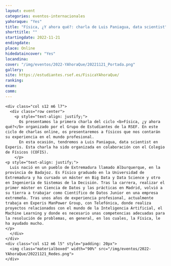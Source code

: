 ```yaml
---
layout: event
categories: eventos-internacionales
yahoraque: "Yes"
title: "Física, ¿Y ahora qué?: charla de Luis Paniagua, data scientist"
shorttitle: ""
startingdate: 2022-11-21
endingdate:
place: Online
hidedataincover: "Yes"
locandina:
cover: "/img/eventos/2022-YAhoraQue/20221121_Portada.png"
gallery:
site: https://estudiantes.rsef.es/FisicaYAhoraQue/
ranking: 
exam:
comm:
---
```


<div class="section">
  <div class="row">
	  
    <div class="col s12 m6 l7">
      <div class="row center">
        <p style="text-align: justify;">
          Os presentamos la primera charla del ciclo <b>Física, ¿y ahora qué?</b> organizado por el Grupo de Estudiantes de la RSEF. En este ciclo de charlas online, os presentaremos a físicos que nos contarán su experiencia en el mundo profesional.
          En esta ocasión, tendremos a Luis Paniagua, data scientist en Experis. Esta charla ha sido organizada en colaboración con el Colegio de Físicos (COFIS).
        </p>
	<p style="text-align: justify;">
	  Luis nació en un pueblo de Extremadura llamado Alburquerque, en la provincia de Badajoz. Es Físico graduado en la Universidad de Extremadura y ha cursado un máster en Big Data y Data Science y otro en Ingeniería de Sistemas de la Decisión. Tras la carrera, realizar el primer máster en Ciencia de Datos y las prácticas en Madrid, volvió a su tierra a trabajar como Científico de Datos Junior en una empresa extremeña. Tras unos años de experiencia profesional, actualmente trabaja en Experis ManPower Group, con Telefónica, donde realiza proyectos relacionados con el mundo de la Inteligencia Artificial, el Machine Learning y donde es necesario unas competencias adecuadas para la resolución de problemas, en general, en los cuales, la Física, le ha ayudado mucho.
	</p>
      </div>
    </div>
    <div class="col s12 m6 l5" style="padding: 20px">
      <img class="materialboxed" width="90%" src="/img/eventos/2022-YAhoraQue/20221121_Redes.png">
    </div>
	 
  </div>
</div>
     
